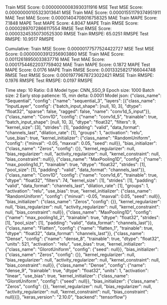 Train MSE Score: 0.00000000083930311916 MSE
Test MSE Score: 0.00000000105323013641 MSE
Train MAE Score: 0.00001551179374951911 MAE
Test MAE Score: 0.00001404708016758325 MAE
Train MAPE Score: 7.1848 MAPE
Test MAPE Score: 4.8047 MAPE
Train RMSE Score: 0.00002897072866117554 RMSE
Test RMSE Score: 0.00003245350730525300 RMSE
Train RMSPE: 65.0251 RMSPE
Test RMSPE: 10.9517 RMSPE

Cumulative:
Train MSE Score: 0.00000177577524422727 MSE
Test MSE Score: 0.00000003912356903860 MSE
Train MAE Score: 0.00112618950033837716 MAE
Test MAE Score: 0.00017544622037759402 MAE
Train MAPE Score: 0.1872 MAPE
Test MAPE Score: 0.0176 MAPE
Train RMSE Score: 0.00133258217166044748 RMSE
Test RMSE Score: 0.00019779678723022421 RMSE
Train RMSPE: 0.1976 RMSPE
Test RMSPE: 0.0197 RMSPE

Time step: 10
Ratio: 0.8
Model type: CNN_SSO_9
Epoch size: 1000
Batch size: 2
Early stop patience: 15, min delta: 0.0001
Model json: {"class_name": "Sequential", "config": {"name": "sequential_3", "layers": [{"class_name": "InputLayer", "config": {"batch_input_shape": [null, 10, 3], "dtype": "float32", "sparse": false, "ragged": false, "name": "conv1d_5_input"}}, {"class_name": "Conv1D", "config": {"name": "conv1d_5", "trainable": true, "batch_input_shape": [null, 10, 3], "dtype": "float32", "filters": 9, "kernel_size": [3], "strides": [1], "padding": "valid", "data_format": "channels_last", "dilation_rate": [1], "groups": 1, "activation": "relu", "use_bias": true, "kernel_initializer": {"class_name": "RandomUniform", "config": {"minval": -0.05, "maxval": 0.05, "seed": null}}, "bias_initializer": {"class_name": "Zeros", "config": {}}, "kernel_regularizer": null, "bias_regularizer": null, "activity_regularizer": null, "kernel_constraint": null, "bias_constraint": null}}, {"class_name": "MaxPooling1D", "config": {"name": "max_pooling1d_1", "trainable": true, "dtype": "float32", "strides": [1], "pool_size": [1], "padding": "valid", "data_format": "channels_last"}}, {"class_name": "Conv1D", "config": {"name": "conv1d_6", "trainable": true, "dtype": "float32", "filters": 74, "kernel_size": [1], "strides": [1], "padding": "valid", "data_format": "channels_last", "dilation_rate": [1], "groups": 1, "activation": "relu", "use_bias": true, "kernel_initializer": {"class_name": "RandomUniform", "config": {"minval": -0.05, "maxval": 0.05, "seed": null}}, "bias_initializer": {"class_name": "Zeros", "config": {}}, "kernel_regularizer": null, "bias_regularizer": null, "activity_regularizer": null, "kernel_constraint": null, "bias_constraint": null}}, {"class_name": "MaxPooling1D", "config": {"name": "max_pooling1d_2", "trainable": true, "dtype": "float32", "strides": [1], "pool_size": [1], "padding": "valid", "data_format": "channels_last"}}, {"class_name": "Flatten", "config": {"name": "flatten_1", "trainable": true, "dtype": "float32", "data_format": "channels_last"}}, {"class_name": "Dense", "config": {"name": "dense_8", "trainable": true, "dtype": "float32", "units": 521, "activation": "relu", "use_bias": true, "kernel_initializer": {"class_name": "GlorotUniform", "config": {"seed": null}}, "bias_initializer": {"class_name": "Zeros", "config": {}}, "kernel_regularizer": null, "bias_regularizer": null, "activity_regularizer": null, "kernel_constraint": null, "bias_constraint": null}}, {"class_name": "Dense", "config": {"name": "dense_9", "trainable": true, "dtype": "float32", "units": 1, "activation": "linear", "use_bias": true, "kernel_initializer": {"class_name": "GlorotUniform", "config": {"seed": null}}, "bias_initializer": {"class_name": "Zeros", "config": {}}, "kernel_regularizer": null, "bias_regularizer": null, "activity_regularizer": null, "kernel_constraint": null, "bias_constraint": null}}]}, "keras_version": "2.10.0", "backend": "tensorflow"}